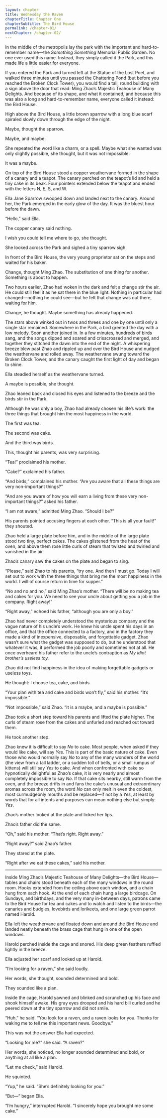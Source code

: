 ```yaml
---
layout: chapter
title: Wednesday the Raven
chapterTitle: Chapter One
chapterSubtitle: The Bird House
permalink: /chapter-01/
nextChapter: /chapter-02/
---
```


In the middle of the metropolis lay the park with the important and hard-to-remember name—the _Something Something_ Memorial Public Garden. No one ever used this name. Instead, they simply called it the Park, and this made life a little easier for everyone.

If you entered the Park and turned left at the Statue of the Lost Poet, and walked three minutes until you passed the Chattering Pond (but before you reached the Broken Clock Tower), you would find a tall, round building with a sign above the door that read: Ming Zhao’s Majestic Teahouse of Many Delights. And because of its shape, and what it contained, and because this was also a long and hard-to-remember name, everyone called it instead: the Bird House.

High above the Bird House, a little brown sparrow with a long blue scarf spiraled slowly down through the edge of the night.

Maybe, thought the sparrow.

Maybe, and maybe.

She repeated the word like a charm, or a spell. Maybe what she wanted was only slightly possible, she thought, but it was not impossible.

It was a maybe.

On top of the Bird House stood a copper weathervane formed in the shape of a canary and a teapot. The canary perched on the teapot’s lid and held a tiny cake in its beak. Four pointers extended below the teapot and ended with the letters <span class="smcp">N</span>, <span class="smcp">E</span>, <span class="smcp">S</span>, and <span class="smcp">W</span>.

Ella Jane Sparrow swooped down and landed next to the canary. Around her, the Park emerged in the early glow of the day. It was the bluest hour before the dawn.

“Hello,” said Ella.

The copper canary said nothing.

I wish you could tell me where to go, she thought.

She looked across the Park and sighed a tiny sparrow sigh.

In front of the Bird House, the very young proprietor sat on the steps and waited for his baker. 

Change, thought Ming Zhao. The substitution of one thing for another. Something is about to happen.

Two hours earlier, Zhao had woken in the dark and felt a change stir the air. He could still feel it as he sat there in the blue light. Nothing in particular had changed—nothing he could see—but he felt that change was out there, waiting for him.

Change, he thought. Maybe something has already happened.

The stars above winked out in twos and threes and one by one until only a single star remained. Somewhere in the Park, a bird greeted the day with a low melody. Soon another joined in. In a few minutes, hundreds of birds sang, and the songs dipped and soared and crisscrossed and merged, and together they stitched the dawn into the end of the night. A whispering breeze blew past Zhao and rippled up and over the Bird House and nudged the weathervane and rolled away. The weathervane swung toward the Broken Clock Tower, and the canary caught the first light of day and began to shine.

Ella steadied herself as the weathervane turned.

A maybe is possible, she thought.

Zhao leaned back and closed his eyes and listened to the breeze and the birds stir in the Park.

Although he was only a boy, Zhao had already chosen his life’s work: the three things that brought him the most happiness in the world.

The first was tea.

The second was cake.

And the third was birds.

This, thought his parents, was very surprising.

“Tea!” proclaimed his mother.

“Cake?” exclaimed his father.

“And birds,” complained his mother. “Are you aware that all these things are very non-important things?”

“And are you aware of how you will earn a living from these very non-important things?” asked his father.

“I am not aware,” admitted Ming Zhao. “Should I be?”

His parents pointed accusing fingers at each other. “This is all your fault!” they shouted.

Zhao held a large plate before him, and in the middle of the large plate stood two tiny, perfect cakes. The cakes glistened from the heat of the oven, and above them rose little curls of steam that twisted and twirled and vanished in the air.

Zhao’s canary saw the cakes on the plate and began to sing.

“Please,” said Zhao to his parents, “try one. And then I must go. Today I will set out to work with the three things that bring me the most happiness in the world. I will of course return in time for supper.”

“No and no and no,” said Ming Zhao’s mother. “There will be no making tea and cakes for you. We need to see your uncle about getting you a job in the company. Right away!”

“Right away,” echoed his father, “although you are only a boy.”

Zhao had never completely understood the mysterious company and the vague nature of his uncle’s work. He knew his uncle spent his days in an office, and that the office connected to a factory, and in the factory they made a kind of inexpensive, disposable, and forgettable gadget. Zhao wasn’t sure what the gadget was supposed to do, but he understood that whatever it was, it performed the job poorly and sometimes not at all. He once overheard his father refer to the uncle’s contraption as _My idiot brother’s useless toy._

Zhao did not find happiness in the idea of making forgettable gadgets or useless toys.

He thought: I choose tea, cake, and birds.

“Your plan with tea and cake and birds won’t fly,” said his mother. “It’s impossible.”

“Not impossible,” said Zhao. “It is a maybe, and a maybe is possible.”

Zhao took a short step toward his parents and lifted the plate higher. The curls of steam rose from the cakes and unfurled and reached out toward them.

He took another step.

Zhao knew it is difficult to say _No_ to cake. Most people, when asked if they would like cake, will say _Yes_. This is part of the basic nature of cake. Even those who would normally say _No_ to any of the many wonders of the world (the view from a tall ladder, or a sudden toll of bells, or a small rumpus of kittens) will still say _Yes_ to cake. And when confronted with cake so hypnotically delightful as Zhao’s cake, it is very nearly and almost completely impossible to say _No_. If that cake sits nearby, still warm from the oven, and the breeze drifts in and fans the cake’s unusual and extraordinary aromas across the room, the word _No_ can only melt in even the coldest, most curmudgeonly mouths and be replaced—if not by a _Yes_, at least by words that for all intents and purposes can mean nothing else but simply: _Yes_.

Zhao’s mother looked at the plate and licked her lips.

Zhao’s father did the same.

“Oh,” said his mother. “That’s right. Right away.”

“Right away?” said Zhao’s father.

They stared at the plate.

“Right after we eat these cakes,” said his mother.

---

Inside Ming Zhao’s Majestic Teahouse of Many Delights—the Bird House—tables and chairs stood beneath each of the many windows in the round room. Hooks extended from the ceiling above each window, and a chain hung from each hook. At the end of each chain hung a large birdcage. On Sundays, and birthdays, and the very many in-between days, patrons came to the Bird House for tea and cakes and to watch and listen to the birds—the canaries and budgies, lovebirds and lorikeets, and one large green parrot named Harold.

Ella left the weathervane and floated down and around the Bird House and landed neatly beneath the brass cage that hung in one of the open windows.

Harold perched inside the cage and snored. His deep green feathers ruffled lightly in the breeze.

Ella adjusted her scarf and looked up at Harold.

“I’m looking for a raven,” she said loudly.

Her words, she thought, sounded determined and bold.

They sounded like a plan.

Inside the cage, Harold yawned and blinked and scrunched up his face and shook himself awake. His gray eyes drooped and his hard bill curled and he peered down at the tiny sparrow and did not smile.

“Huh,” he said. “You look for a raven, and a raven looks for you. Thanks for waking me to tell me this important news. Goodbye.”

This was not the answer Ella had expected.

“Looking for me?” she said. “A raven?”

Her words, she noticed, no longer sounded determined and bold, or anything at all like a plan.

“Let me check,” said Harold.

He squinted.

“Yup,” he said. “She’s definitely looking for you.”

“But—” began Ella.

“I’m hungry,” interrupted Harold. “I sincerely hope you brought me some cake.”